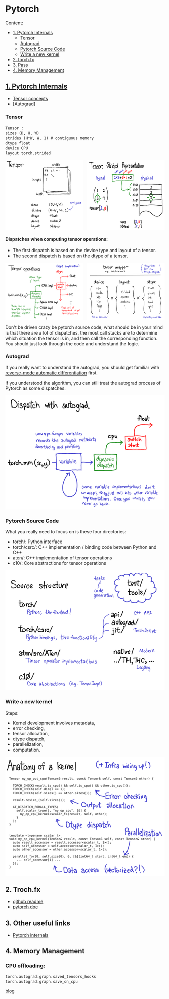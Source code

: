# Pytorch

Content:
- [1. Pytorch Internals](#pytorch-internals)
    - [Tensor](#tensor)
    - [Autograd](#autograd)
    - [Pytorch Source Code](#pytorch-source-code)
    - [Write a new kernel](#write-a-new-kernel)
- [2. torch.fx](#trochfx)
- [3. Pass]()
- [4. Memory Management](#memory-management)


## [1. Pytorch Internals](http://blog.ezyang.com/2019/05/pytorch-internals)
- [Tensor concepts](#tensor)
- [Autograd]


### Tensor

```
Tensor :
sizes (D, H, W)
strides (H*W, W, 1) # contiguous memory
dtype float
device CPU
layout torch.strided
```
<div style="display: flex; justify-content: space-between;">
    <img src="image-1.png" alt="alt text" style="width: 49%;">
    <img src="image-2.png" alt="alt text" style="width: 49%;">
</div>

#### Dispatches when computing tensor operations:

- The first dispatch is based on the device type and layout of a tensor.
- The second dispatch is based on the dtype of a tensor.

<div style="display: flex; justify-content: space-between;">
    <img src="image-3.png" alt="alt text" style="width: 49%;">
    <img src="image-4.png" alt="alt text" style="width: 49%;">
</div>

Don't be driven crazy be pytorch source code, what should be in your mind is that there are a lot of dispatches, the most call stacks are to determine which situation the tensor is in, and then call the corresponding function. You should just look through the code and understand the logic.

### Autograd

If you really want to understand the autograd, you should get familiar with [reverse-mode automatic differentiation](https://en.wikipedia.org/wiki/Automatic_differentiation#Reverse_accumulation) first.

If you understood the algorithm, you can still treat the autograd process of Pytorch as some dispatches.

![alt text](image-5.png)

### Pytorch Source Code

What you really need to focus on is these four directories:
- torch/: Python interface
- torch/csrc/: C++ implementation / binding code between Python and C++
- aten/: C++ implementation of tensor operations
- c10/: Core abstractions for tensor operations

![alt text](image-6.png)


### Write a new kernel

Steps:

- Kernel development involves metadata, 
- error checking, 
- tensor allocation, 
- dtype dispatch, 
- parallelization,
- computation.

![alt text](image-7.png)

## 2. Troch.fx

- [github readme](https://github.com/pytorch/pytorch/blob/main/torch/fx/README.md)
- [pytorch doc](https://pytorch.org/docs/stable/fx.html)

## 3. Other useful links
- [Pytorch internals](https://www.kaggle.com/discussions/questions-and-answers/150725)

## 4. Memory Management

### CPU offloading:
```
torch.autograd.graph.saved_tensors_hooks 
torch.autograd.graph.save_on_cpu
```
[blog](https://discuss.pytorch.org/t/modifying-forward-backward-pass/169687)

